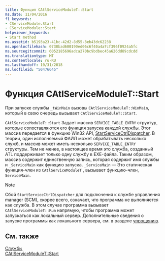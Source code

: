 ```yaml
---
title: Функция CAtlServiceModuleT::Start
ms.date: 11/04/2016
f1_keywords:
- CServiceModule.Start
- CServiceModule::Start
helpviewer_keywords:
- Start method
ms.assetid: b5193a23-41bc-42d2-8d55-3eb43dc62238
ms.openlocfilehash: 0730bad600190ed06c6f40a4a7cf396f0924a5fc
ms.sourcegitcommit: 6052185696adca270bc9bdbec45a626dd89cdcdd
ms.translationtype: MT
ms.contentlocale: ru-RU
ms.lasthandoff: 10/31/2018
ms.locfileid: "50476645"
---
```

# <a name="catlservicemoduletstart-function"></a>Функция CAtlServiceModuleT::Start

При запуске службы `_tWinMain` вызовы `CAtlServiceModuleT::WinMain`, который в свою очередь вызывает `CAtlServiceModuleT::Start`.

`CAtlServiceModuleT::Start` Задает массив `SERVICE_TABLE_ENTRY` структур, которые сопоставляются его функция запуска каждой службы. Этот массив передается в функцию Win32 API, [StartServiceCtrlDispatcher](/windows/desktop/api/winsvc/nf-winsvc-startservicectrldispatchera). В теории, один исполняемый ФАЙЛ может обрабатывать несколько служб, и массив может иметь несколько `SERVICE_TABLE_ENTRY` структуры. Тем не менее, в настоящее время это служба, созданный ATL поддерживает только одну службу в EXE-файла. Таким образом, массив содержит единственную запись, которая содержит имя службы и `_ServiceMain` как функцию запуска. `_ServiceMain` — Это статическая функция-член из `CAtlServiceModuleT` , вызывает функцию-член, `ServiceMain`.

> [!NOTE]
>  Сбой `StartServiceCtrlDispatcher` для подключения к службе управления manager (SCM), скорее всего, означает, что программа не выполняется как служба. В этом случае программа вызывает `CAtlServiceModuleT::Run` напрямую, чтобы программа может запускаться как локальный сервер. Дополнительные сведения о запуске программы как локального сервера, см. в разделе [упрощению](../atl/debugging-tips.md).

## <a name="see-also"></a>См. также

[Службы](../atl/atl-services.md)<br/>
[CAtlServiceModuleT::Start](../atl/reference/catlservicemodulet-class.md#start)

